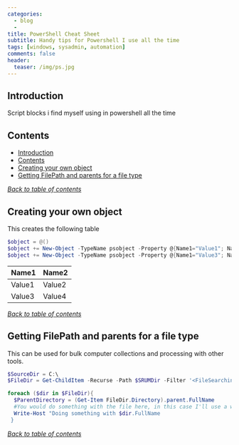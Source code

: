 ```yaml
---
categories:
  - blog
  - 
title: PowerShell Cheat Sheet
subtitle: Handy tips for Powershell I use all the time
tags: [windows, sysadmin, automation]
comments: false
header:
  teaser: /img/ps.jpg
---
```


## Introduction
Script blocks i find myself using in powershell all the time

## Contents

- [Introduction](#introduction)
- [Contents](#contents)
- [Creating your own object](#creating-your-own-object)
- [Getting FilePath and parents for a file type](#Getting-FilePath-and-parents-for-a-file-type)

[*Back to table of contents*](#contents)

## Creating your own object

This creates the following table

```PowerShell
$object = @()
$object += New-Object -TypeName psobject -Property @{Name1="Value1"; Name2="Value2"}
$object += New-Object -TypeName psobject -Property @{Name1="Value3"; Name2="Value4"}

```

Name1 | Name2
----- |  -----
Value1 | Value2
Value3 | Value4

[*Back to table of contents*](#contents)


## Getting FilePath and parents for a file type

This can be used for bulk computer collections and processing with other tools.
```PowerShell
$SourceDir = C:\
$FileDir = Get-ChildItem -Recurse -Path $SRUMDir -Filter '<FileSearchingFor>'

foreach ($dir in $FileDir){
  $ParentDirectory = (Get-Item FileDir.Directory).parent.FullName
  #You would do something with the file here, in this case I'll use a write-host
  Write-Host "Doing something with $dir.FullName
 }
```

[*Back to table of contents*](#contents)
